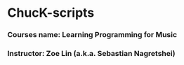 # ChucK-scripts

### Courses name: Learning Programming for Music  
### Instructor: Zoe Lin (a.k.a. Sebastian Nagretshei)

